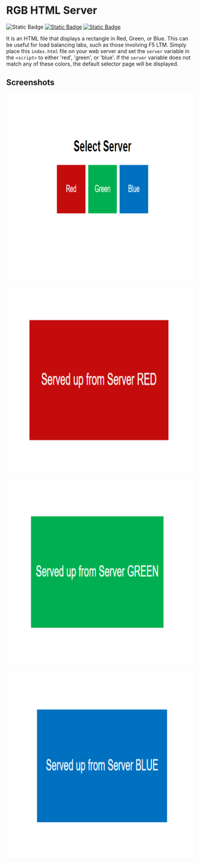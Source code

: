 # RGB HTML Server

![Static Badge](https://img.shields.io/badge/language-HTML-green)
[![Static Badge](https://img.shields.io/badge/license-MIT-blue)](https://github.com/xAbdalla/VirusTotal_Scanner?tab=MIT-1-ov-file#readme)
[![Static Badge](https://img.shields.io/badge/author-xAbdalla-red)](https://github.com/xAbdalla)

It is an HTML file that displays a rectangle in Red, Green, or Blue. This can be useful for load balancing labs, such as those involving F5 LTM. Simply place this `index.html` file on your web server and set the `server` variable in the `<script>` to either 'red', 'green', or 'blue'. If the `server` variable does not match any of these colors, the default selector page will be displayed.

## Screenshots
<p align="center" style="text-align: center"><img src="screenshot.png" height="500"></p>
<p align="center" style="text-align: center"><img src="red.png" height="500"></p>
<p align="center" style="text-align: center"><img src="green.png" height="500"></p>
<p align="center" style="text-align: center"><img src="blue.png" height="500"></p>